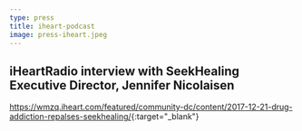 ```yaml
---
type: press
title: iheart-podcast
image: press-iheart.jpeg
---
```


## iHeartRadio interview with SeekHealing Executive Director, Jennifer Nicolaisen

<https://wmzq.iheart.com/featured/community-dc/content/2017-12-21-drug-addiction-repalses-seekhealing/>{:target="_blank"}